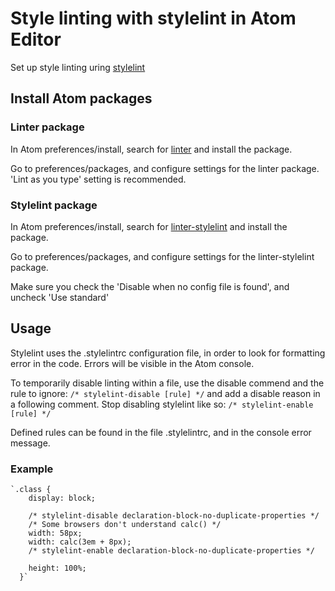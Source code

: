 # Style linting with stylelint in Atom Editor

Set up style linting uring [stylelint](http://stylelint.io)



## Install Atom packages

### Linter package
In Atom preferences/install, search for [linter](https://atom.io/packages/linter) and install the package.

Go to preferences/packages, and configure settings for the linter package.
'Lint as you type' setting is recommended.


### Stylelint package
In Atom preferences/install, search for [linter-stylelint](https://atom.io/packages/linter) and install the package.

Go to preferences/packages, and configure settings for the linter-stylelint package.

Make sure you check the 'Disable when no config file is found', and uncheck 'Use standard'



## Usage
Stylelint uses the .stylelintrc configuration file, in order to look for formatting error in the code. Errors will be visible in the Atom console.

To temporarily disable linting within a file, use the disable commend and the rule to ignore:
    `/* stylelint-disable [rule] */`
and add a disable reason in a following comment. Stop disabling stylelint like so:
    `/* stylelint-enable [rule] */`

Defined rules can be found in the file .stylelintrc, and in the console error message.

### Example

    `.class {
        display: block;

        /* stylelint-disable declaration-block-no-duplicate-properties */
        /* Some browsers don't understand calc() */
        width: 58px;
        width: calc(3em + 8px);
        /* stylelint-enable declaration-block-no-duplicate-properties */

        height: 100%;
      }`
